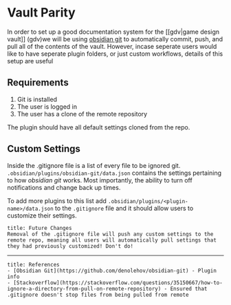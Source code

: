 # Vault Parity
In order to set up a good documentation system for the [[gdv|game design vault]] (gdv)we will be using [obsidian git](https://github.com/denolehov/obsidian-git) to automatically commit, push, and pull all of the contents of the vault. However, incase seperate users would like to have seperate plugin folders, or just custom workflows, details of this setup are useful

## Requirements
1. Git is installed
2. The user is logged in
3. The user has a clone of the remote repository

The plugin should have all default settings cloned from the repo.

## Custom Settings
Inside the .gitignore file is a list of every file to be ignored git. `.obsidian/plugins/obsidian-git/data.json` contains the settings pertaining to how *obsidian git*  works. Most importantly, the ability to turn off notifications and change back up times.

To add more plugins to this list add `.obsidian/plugins/<plugin-name>/data.json` to the `.gitignore` file and it should allow users to customize their settings.

```ad-warning
title: Future Changes
Removal of the .gitignore file will push any custom settings to the remote repo, meaning all users will automatically pull settings that they had previously customized! Don't do!
```
---
```ad-abstract
title: References
- [Obsidian Git](https://github.com/denolehov/obsidian-git) - Plugin info
- [Stackoverflow](https://stackoverflow.com/questions/35150667/how-to-ignore-a-directory-from-pull-on-remote-repository) - Ensured that .gitignore doesn't stop files from being pulled from remote 
```
